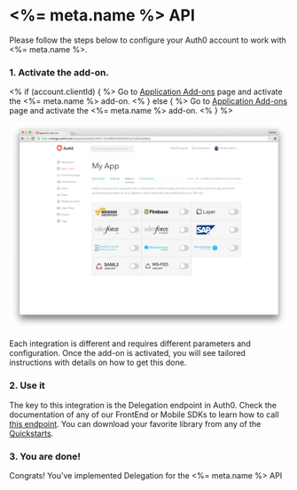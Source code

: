 # <%= meta.name %> API

Please follow the steps below to configure your Auth0 account to work with <%= meta.name %>.

### 1. Activate the add-on.

<% if (account.clientId) { %>
Go to <a href="${manage_url}/#/applications/${account.clientId}/addons">Application Add-ons</a> page and activate the <%= meta.name %> add-on.
<% } else { %>
Go to <a href="${manage_url}/#/applications/">Application Add-ons</a> page and activate the <%= meta.name %> add-on.
<% } %>


![](/media/articles/server-apis/addons.png)

Each integration is different and requires different parameters and configuration. Once the add-on is activated, you will see tailored instructions with details on how to get this done.

### 2. Use it

The key to this integration is the Delegation endpoint in Auth0. Check the documentation of any of our FrontEnd or Mobile SDKs to learn how to call [this endpoint](/auth-api#delegated). You can download your favorite library from any of the [Quickstarts](/).

### 3. You are done!

Congrats! You've implemented Delegation for the <%= meta.name %> API

